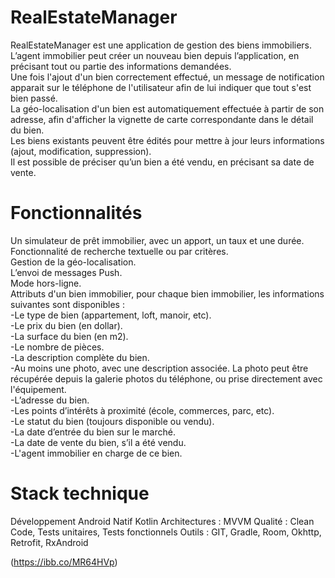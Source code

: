 # RealEstateManager
RealEstateManager est une application de gestion des biens immobiliers.  
L’agent immobilier peut créer un nouveau bien depuis l’application, en précisant tout ou partie des informations demandées.   
Une fois l'ajout d'un bien correctement effectué, un message de notification apparait sur le téléphone de l'utilisateur afin de lui indiquer que tout s'est bien passé.  
La géo-localisation d'un bien est automatiquement effectuée à partir de son adresse, afin d'afficher la vignette de carte correspondante dans le détail du bien.  
Les biens existants peuvent être édités pour mettre à jour leurs informations (ajout, modification, suppression).  
Il est possible de préciser qu’un bien a été vendu, en précisant sa date de vente.  


# Fonctionnalités

Un simulateur de prêt immobilier, avec un apport, un taux et une durée.  
Fonctionnalité de recherche textuelle ou par critères.  
Gestion de la géo-localisation.  
L’envoi de messages Push.  
Mode hors-ligne.  
Attributs d'un bien immobilier, pour chaque bien immobilier, les informations suivantes sont disponibles :  
-Le type de bien (appartement, loft, manoir, etc).   
-Le prix du bien (en dollar).   
-La surface du bien (en m2).   
-Le nombre de pièces.   
-La description complète du bien.   
-Au moins une photo, avec une description associée. La photo peut être récupérée depuis la galerie photos du téléphone, ou prise directement avec l'équipement.   
-L’adresse du bien.    
-Les points d’intérêts à proximité (école, commerces, parc, etc).   
-Le statut du bien (toujours disponible ou vendu).   
-La date d’entrée du bien sur le marché.   
-La date de vente du bien, s’il a été vendu.   
-L'agent immobilier en charge de ce bien.  

# Stack technique
  
Développement Android Natif Kotlin
Architectures : MVVM
Qualité : Clean Code, Tests unitaires, Tests fonctionnels
Outils : GIT, Gradle, Room, Okhttp, Retrofit, RxAndroid

(https://ibb.co/MR64HVp)
